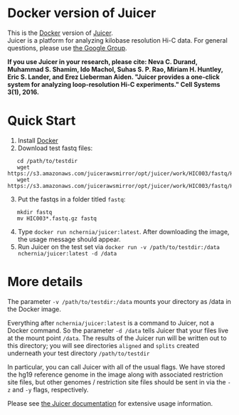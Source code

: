 # Docker version of Juicer
This is the [Docker](https://www.docker.com/) version of [Juicer](https://github.com/theaidenlab/juicer/wiki).  
Juicer is a platform for analyzing kilobase resolution Hi-C data. For general questions, please use 
[the Google Group](https://groups.google.com/forum/#!forum/3d-genomics).

**If you use Juicer in your research, please cite:
Neva C. Durand, Muhammad S. Shamim, Ido Machol, Suhas S. P. Rao, Miriam H. Huntley, Eric S. Lander, and Erez Lieberman Aiden. "Juicer provides a one-click system for analyzing loop-resolution Hi-C experiments." Cell Systems 3(1), 2016.**

# Quick Start
1. Install [Docker](https://www.docker.com/) 
2. Download test fastq files:
```
   cd /path/to/testdir
   wget https://s3.amazonaws.com/juicerawsmirror/opt/juicer/work/HIC003/fastq/HIC003_S2_L001_R1_001.fastq.gz
   wget https://s3.amazonaws.com/juicerawsmirror/opt/juicer/work/HIC003/fastq/HIC003_S2_L001_R2_001.fastq.gz
```
3. Put the fastqs in a folder titled `fastq`:
```
   mkdir fastq
   mv HIC003*.fastq.gz fastq
```
4. Type `docker run nchernia/juicer:latest`.  After downloading the image, the usage message should appear.
5. Run Juicer on the test set via `docker run -v /path/to/testdir:/data nchernia/juicer:latest -d /data`

# More details
The parameter `-v /path/to/testdir:/data` mounts your directory as /data in the Docker image.  

Everything after `nchernia/juicer:latest` is a command to Juicer, not a Docker command.  So the parameter `-d /data` tells
Juicer that your files live at the mount point `/data`.  The results of the Juicer run will be written out to this directory;
you will see directories `aligned` and `splits` created underneath your test directory `/path/to/testdir`

In particular, you can call Juicer with all of the usual flags.  We have stored the hg19 reference genome in the image along
with associated restriction site files, but other genomes / restriction site files should be sent in via the `-z` and `-y` flags, 
respectively.

Please see [the Juicer documentation](https://github.com/theaidenlab/juicer/wiki) for extensive usage information.
